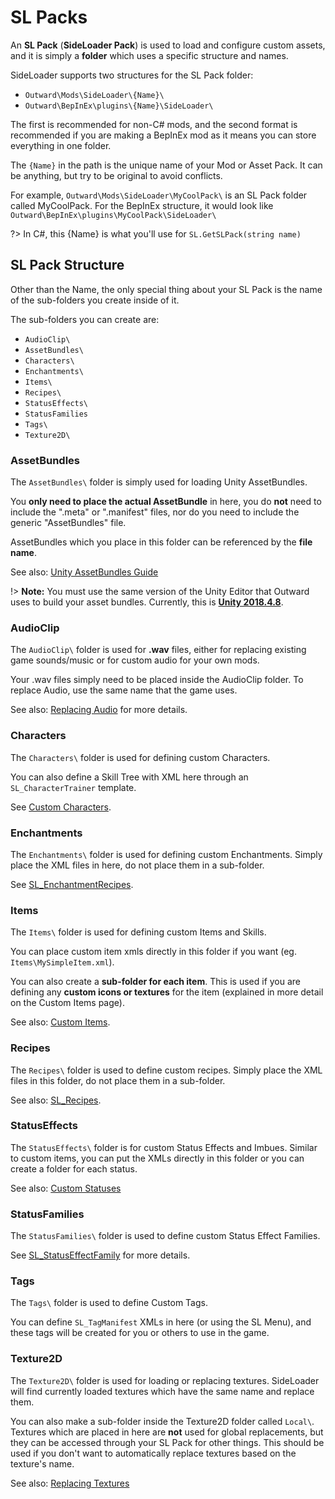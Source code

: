 # SL Packs

An <b>SL Pack</b> (<b>SideLoader Pack</b>) is used to load and configure custom assets, and it is simply a <b>folder</b> which uses a specific structure and names.

SideLoader supports two structures for the SL Pack folder:
* `Outward\Mods\SideLoader\{Name}\`
* `Outward\BepInEx\plugins\{Name}\SideLoader\`

The first is recommended for non-C# mods, and the second format is recommended if you are making a BepInEx mod as it means you can store everything in one folder.

The `{Name}` in the path is the unique name of your Mod or Asset Pack. It can be anything, but try to be original to avoid conflicts.

For example, `Outward\Mods\SideLoader\MyCoolPack\` is an SL Pack folder called MyCoolPack. For the BepInEx structure, it would look like `Outward\BepInEx\plugins\MyCoolPack\SideLoader\`

?> In C#, this {Name} is what you'll use for `SL.GetSLPack(string name)`

## SL Pack Structure
Other than the Name, the only special thing about your SL Pack is the name of the sub-folders you create inside of it.

The sub-folders you can create are:
* `AudioClip\`
* `AssetBundles\`
* `Characters\`
* `Enchantments\`
* `Items\`
* `Recipes\`
* `StatusEffects\`
* `StatusFamilies`
* `Tags\`
* `Texture2D\`

### AssetBundles

The `AssetBundles\` folder is simply used for loading Unity AssetBundles.

You <b>only need to place the actual AssetBundle</b> in here, you do <b>not</b> need to include the ".meta" or ".manifest" files, nor do you need to include the generic "AssetBundles" file.

AssetBundles which you place in this folder can be referenced by the <b>file name</b>.

See also: [Unity AssetBundles Guide](https://docs.unity3d.com/Manual/AssetBundles-Workflow.html)

!> <b>Note:</b> You must use the same version of the Unity Editor that Outward uses to build your asset bundles. Currently, this is <b>[Unity 2018.4.8](https://download.unity3d.com/download_unity/9bc9d983d803/Windows64EditorInstaller/UnitySetup64-2018.4.8f1.exe)</b>.

### AudioClip

The `AudioClip\` folder is used for <b>.wav</b> files, either for replacing existing game sounds/music or for custom audio for your own mods.

Your .wav files simply need to be placed inside the AudioClip folder. To replace Audio, use the same name that the game uses. 

See also: [Replacing Audio](Guides/ReplacingAudio.md) for more details.

### Characters

The `Characters\` folder is used for defining custom Characters.

You can also define a Skill Tree with XML here through an `SL_CharacterTrainer` template.

See [Custom Characters](Guides/Characters.md).

### Enchantments

The `Enchantments\` folder is used for defining custom Enchantments. Simply place the XML files in here, do not place them in a sub-folder.

See [SL_EnchantmentRecipes](API/SL_EnchantmentRecipe.md).

### Items

The `Items\` folder is used for defining custom Items and Skills.

You can place custom item xmls directly in this folder if you want (eg. `Items\MySimpleItem.xml`).

You can also create a <b>sub-folder for each item</b>. This is used if you are defining any <b>custom icons or textures</b> for the item (explained in more detail on the Custom Items page).

See also: [Custom Items](Guides/Items.md).

### Recipes

The `Recipes\` folder is used to define custom recipes. Simply place the XML files in this folder, do not place them in a sub-folder.

See also: [SL_Recipes](API/SL_Recipe.md).

### StatusEffects

The `StatusEffects\` folder is for custom Status Effects and Imbues. Similar to custom items, you can put the XMLs directly in this folder or you can create a folder for each status.

See also: [Custom Statuses](Guides/StatusEffects.md)

### StatusFamilies

The `StatusFamilies\` folder is used to define custom Status Effect Families.

See [SL_StatusEffectFamily](API/SL_StatusEffectFamily.md) for more details.

### Tags

The `Tags\` folder is used to define Custom Tags.

You can define `SL_TagManifest` XMLs in here (or using the SL Menu), and these tags will be created for you or others to use in the game.

### Texture2D

The `Texture2D\` folder is used for loading or replacing textures. SideLoader will find currently loaded textures which have the same name and replace them.

You can also make a sub-folder inside the Texture2D folder called `Local\`. Textures which are placed in here are <b>not</b> used for global replacements, but they can be accessed through your SL Pack for other things. This should be used if you don't want to automatically replace textures based on the texture's name.

See also: [Replacing Textures](Guides/ReplacingTextures.md)
